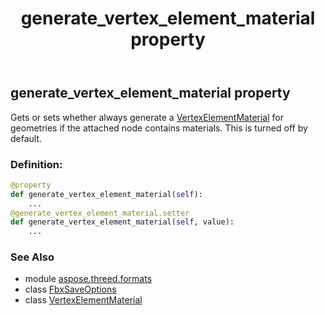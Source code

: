 ﻿---
title: generate_vertex_element_material property
second_title: Aspose.3D for Python via .NET API References
description: 
type: docs
weight: 110
url: /python-net/aspose.threed.formats/fbxsaveoptions/generate_vertex_element_material/
is_root: false
---

## generate_vertex_element_material property


Gets or sets whether always generate a [VertexElementMaterial](/3d/python-net/aspose.threed.entities/vertexelementmaterial) for geometries if the attached node contains materials.
This is turned off by default.
### Definition:
```python
@property
def generate_vertex_element_material(self):
    ...
@generate_vertex_element_material.setter
def generate_vertex_element_material(self, value):
    ...
```

### See Also
* module [aspose.threed.formats](../../)
* class [FbxSaveOptions](/3d/python-net/aspose.threed.formats/fbxsaveoptions)
* class [VertexElementMaterial](/3d/python-net/aspose.threed.entities/vertexelementmaterial)

